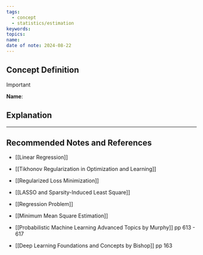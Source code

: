 ```yaml
---
tags:
  - concept
  - statistics/estimation
keywords: 
topics: 
name: 
date of note: 2024-08-22
---
```


## Concept Definition

>[!important]
>**Name**: 



## Explanation





-----------
##  Recommended Notes and References


- [[Linear Regression]]
- [[Tikhonov Regularization in Optimization and Learning]]
- [[Regularized Loss Minimization]]

- [[LASSO and Sparsity-Induced Least Square]]

- [[Regression Problem]]
- [[Minimum Mean Square Estimation]]


- [[Probabilistic Machine Learning Advanced Topics by Murphy]] pp 613 - 617
- [[Deep Learning Foundations and Concepts by Bishop]] pp 163